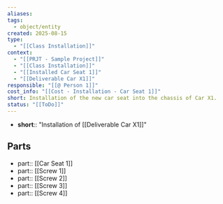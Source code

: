 ```yaml
---
aliases:
tags:
  - object/entity
created: 2025-08-15
type:
  - "[[Class Installation]]"
context:
  - "[[PRJT - Sample Project]]"
  - "[[Class Installation]]"
  - "[[Installed Car Seat 1]]"
  - "[[Deliverable Car X1]]"
responsible: "[[@ Person 1]]"
cost_info: "[[Cost - Installation - Car Seat 1]]"
short: Installation of the new car seat into the chassis of Car X1.
status: "[[ToDo]]"
---
```


- **short**:: "Installation of [[Deliverable Car X1]]"

## Parts
- part:: [[Car Seat 1]]
- part:: [[Screw 1]]
- part:: [[Screw 2]]
- part:: [[Screw 3]]
- part:: [[Screw 4]]